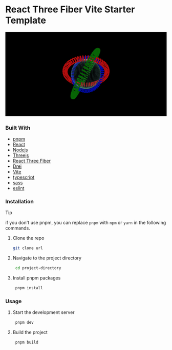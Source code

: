 # React Three Fiber Vite Starter Template

![Product Screenshot](/public/screenshot.png)

### Built With

- [pnpm](https://pnpm.io/)
- [React](https://reactjs.org)
- [Nodejs](https://nodejs.org/)
- [Threejs](https://threejs.org/)
- [React Three Fiber](https://github.com/pmndrs/react-three-fiber)
- [Drei](https://github.com/pmndrs/drei)
- [Vite](https://vitejs.dev/)
- [typescript](https://www.typescriptlang.org/)
- [sass](https://sass-lang.com/)
- [eslint](https://eslint.org/)

### Installation

> [!TIP]
> if you don't use pnpm, you can replace `pnpm` with `npm` or `yarn` in the following commands.

1. Clone the repo

   ```sh
   git clone url
   ```

2. Navigate to the project directory

   ```sh
    cd project-directory
   ```

3. Install pnpm packages

   ```sh
    pnpm install
   ```

### Usage

1. Start the development server
   ```sh
    pnpm dev
   ```
2. Build the project
   ```sh
    pnpm build
   ```
